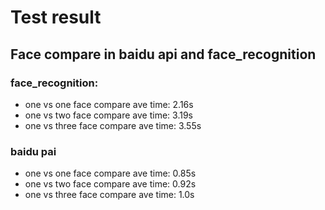 # Test result

## Face compare in baidu api and face_recognition

### face_recognition:
* one vs one face compare ave time: 2.16s 
* one vs two face compare ave time: 3.19s
* one vs three face compare ave time: 3.55s

### baidu pai
* one vs one face compare ave time: 0.85s
* one vs two face compare ave time: 0.92s
* one vs three face compare ave time: 1.0s

